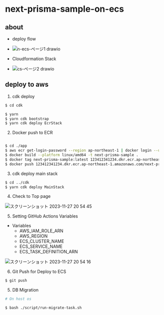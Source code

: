 # next-prisma-sample-on-ecs


## about

- deploy flow
- ![n-ecs-ページ1 drawio](https://github.com/YutaOkoshi/next-prisma-sample-on-ecs/assets/37532269/1ea50ad8-6a3a-443f-8099-e8252273107d)


- Cloudformation Stack
- ![cs-ページ2 drawio](https://github.com/YutaOkoshi/next-prisma-sample-on-ecs/assets/37532269/dd4af0f8-81cd-4e70-88ad-a1e30bf4b0be)


## deploy to aws
1. cdk deploy

```bash
$ cd cdk

$ yarn
$ yarn cdk bootstrap
$ yarn cdk deploy EcrStack

```

2. Docker push to ECR

```bash

$ cd ./app
$ aws ecr get-login-password --region ap-northeast-1 | docker login --username AWS --password-stdin 123412341234.dkr.ecr.ap-northeast-1.amazonaws.com
$ docker build --platform linux/amd64 -t next-prisma-sample .
$ docker tag next-prisma-sample:latest 123412341234.dkr.ecr.ap-northeast-1.amazonaws.com/next-prisma-sample:latest
$ docker push 123412341234.dkr.ecr.ap-northeast-1.amazonaws.com/next-prisma-sample:latest
```

3. cdk deploy main stack

```bash
$ cd ../cdk
$ yarn cdk deploy MainStack
```

4. Check to Top page

![スクリーンショット 2023-11-27 20 54 45](https://github.com/YutaOkoshi/next-prisma-sample-on-ecs/assets/37532269/a3622966-138e-410a-bd58-60de9cad8e98)

5. Setting GitHub Actions Variables

- Variables
  - AWS_IAM_ROLE_ARN
  - AWS_REGION
  - ECS_CLUSTER_NAME
  - ECS_SERVICE_NAME
  - ECS_TASK_DEFINITION_ARN

![スクリーンショット 2023-11-27 20 54 16](https://github.com/YutaOkoshi/next-prisma-sample-on-ecs/assets/37532269/331a1858-acca-493f-8b8c-7830c74dec29)

6. Git Push for Deploy to ECS

```bash
$ git push
```

5. DB Migration


```bash
# On host os

$ bash ./script/run-migrate-task.sh
```

